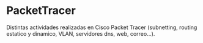 # PacketTracer
Distintas actividades realizadas en Cisco Packet Tracer (subnetting, routing estatico y dinamico, VLAN, servidores dns, web, correo...).
